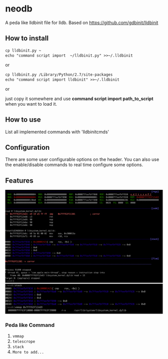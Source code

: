 # neodb

A peda like lldbinit file for lldb. Based on https://github.com/gdbinit/lldbinit

## How to install

```
cp lldbinit.py ~
echo "command script import  ~/lldbinit.py" >>~/.lldbinit
```

or

```
cp lldbinit.py /Library/Python/2.7/site-packages
echo "command script import lldbinit" >>~/.lldbinit
```

or

just copy it somewhere and use **command script import path_to_script** when you want to load it.

## How to use

List all implemented commands with 'lldbinitcmds'

## Configuration

There are some user configurable options on the header. You can also use the enable/disable commands to real time configure some options.

## Features
![jmp](images/lldb1.png)
![stack](images/lldb2.png)

### Peda like Command
1. `vmmap`
2. `telescrope`
3. `stack`
4. `More to add...`
